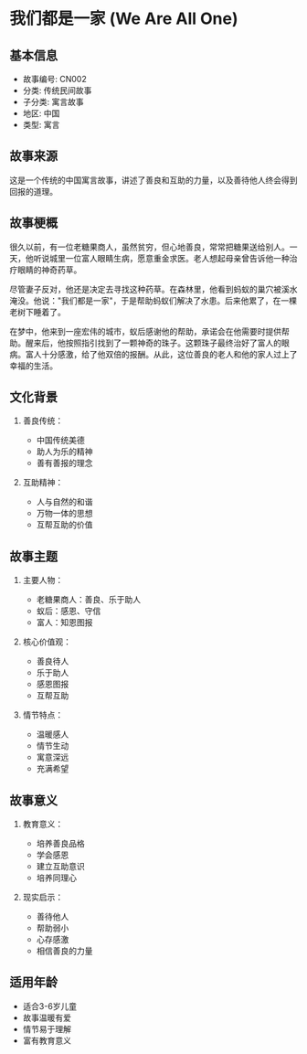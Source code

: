 # 我们都是一家 (We Are All One)

## 基本信息
- 故事编号: CN002
- 分类: 传统民间故事
- 子分类: 寓言故事
- 地区: 中国
- 类型: 寓言

## 故事来源
这是一个传统的中国寓言故事，讲述了善良和互助的力量，以及善待他人终会得到回报的道理。

## 故事梗概
很久以前，有一位老糖果商人，虽然贫穷，但心地善良，常常把糖果送给别人。一天，他听说城里一位富人眼睛生病，愿意重金求医。老人想起母亲曾告诉他一种治疗眼睛的神奇药草。

尽管妻子反对，他还是决定去寻找这种药草。在森林里，他看到蚂蚁的巢穴被溪水淹没。他说："我们都是一家"，于是帮助蚂蚁们解决了水患。后来他累了，在一棵老树下睡着了。

在梦中，他来到一座宏伟的城市，蚁后感谢他的帮助，承诺会在他需要时提供帮助。醒来后，他按照指引找到了一颗神奇的珠子。这颗珠子最终治好了富人的眼病。富人十分感激，给了他双倍的报酬。从此，这位善良的老人和他的家人过上了幸福的生活。

## 文化背景
1. 善良传统：
   - 中国传统美德
   - 助人为乐的精神
   - 善有善报的理念

2. 互助精神：
   - 人与自然的和谐
   - 万物一体的思想
   - 互帮互助的价值

## 故事主题
1. 主要人物：
   - 老糖果商人：善良、乐于助人
   - 蚁后：感恩、守信
   - 富人：知恩图报

2. 核心价值观：
   - 善良待人
   - 乐于助人
   - 感恩图报
   - 互帮互助

3. 情节特点：
   - 温暖感人
   - 情节生动
   - 寓意深远
   - 充满希望

## 故事意义
1. 教育意义：
   - 培养善良品格
   - 学会感恩
   - 建立互助意识
   - 培养同理心

2. 现实启示：
   - 善待他人
   - 帮助弱小
   - 心存感激
   - 相信善良的力量

## 适用年龄
- 适合3-6岁儿童
- 故事温暖有爱
- 情节易于理解
- 富有教育意义 